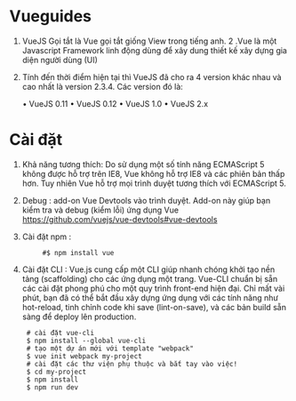 # Vueguides
1. VueJS Gọi tắt là Vue gọi tắt giống View  trong tiếng anh. 
2 .Vue là một Javascript Framework linh động dùng để xây dung thiết kế xây dựng gia diện người dùng (UI)
3. Tính đến thời điểm hiện tại thì VueJS đã cho ra 4 version khác nhau và cao nhất là version 2.3.4. Các version đó là:

    •	VueJS 0.11
    •	VueJS 0.12
    •	VueJS 1.0
    •	VueJS 2.x
# Cài đặt
1. Khả năng tương thích: 
    Do sử dụng một số tính năng ECMAScript 5 không được hỗ trợ trên IE8, Vue không hỗ trợ IE8 và các phiên bản thấp hơn. Tuy nhiên Vue hỗ trợ mọi trình duyệt tương thích với ECMAScript 5.
2. Debug :
    add-on Vue Devtools vào trình duyệt. Add-on này giúp bạn kiểm tra và debug (kiểm lỗi) ứng dụng Vue 
    https://github.com/vuejs/vue-devtools#vue-devtools
3. Cài đặt npm :         
       
            #$ npm install vue
4. Cài đặt CLI :
    Vue.js cung cấp một CLI giúp nhanh chóng khởi tạo nền tảng (scaffolding) cho các ứng dụng một trang. Vue-CLI chuẩn bị sẵn các cài đặt phong phú cho một quy trình front-end hiện đại. Chỉ mất vài phút, bạn đã có thể bắt đầu xây dựng ứng dụng với các tính năng như hot-reload, tinh chỉnh code khi save (lint-on-save), và các bản build sẵn sàng để deploy lên production.
        
        # cài đặt vue-cli
        $ npm install --global vue-cli
        # tạo một dự án mới với template "webpack"
        $ vue init webpack my-project
        # cài đặt các thư viện phụ thuộc và bắt tay vào việc!
        $ cd my-project
        $ npm install
        $ npm run dev
